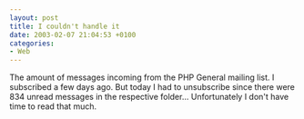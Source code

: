 ```yaml
---
layout: post
title: I couldn't handle it
date: 2003-02-07 21:04:53 +0100
categories:
- Web
---
```

The amount of messages incoming from the PHP General mailing list. I subscribed a few days ago. But today I had to unsubscribe since there were 834 unread messages in the respective folder... Unfortunately I don't have time to read that much.

